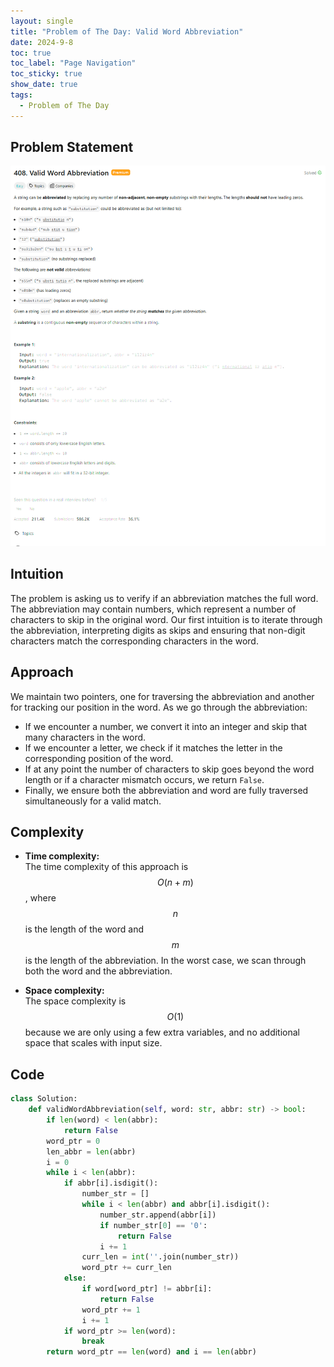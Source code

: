 ```yaml
---
layout: single
title: "Problem of The Day: Valid Word Abbreviation"
date: 2024-9-8
toc: true
toc_label: "Page Navigation"
toc_sticky: true
show_date: true
tags:
  - Problem of The Day
---
```


## Problem Statement

![problem](/assets/images/2024-09-08_17-06-36-problem-408.png)

## Intuition

The problem is asking us to verify if an abbreviation matches the full word. The abbreviation may contain numbers, which represent a number of characters to skip in the original word. Our first intuition is to iterate through the abbreviation, interpreting digits as skips and ensuring that non-digit characters match the corresponding characters in the word.

## Approach

We maintain two pointers, one for traversing the abbreviation and another for tracking our position in the word. As we go through the abbreviation:

- If we encounter a number, we convert it into an integer and skip that many characters in the word.
- If we encounter a letter, we check if it matches the letter in the corresponding position of the word.
- If at any point the number of characters to skip goes beyond the word length or if a character mismatch occurs, we return `False`.
- Finally, we ensure both the abbreviation and word are fully traversed simultaneously for a valid match.

## Complexity

- **Time complexity:**  
  The time complexity of this approach is $$O(n + m)$$, where $$n$$ is the length of the word and $$m$$ is the length of the abbreviation. In the worst case, we scan through both the word and the abbreviation.

- **Space complexity:**  
  The space complexity is $$O(1)$$ because we are only using a few extra variables, and no additional space that scales with input size.

## Code

```python
class Solution:
    def validWordAbbreviation(self, word: str, abbr: str) -> bool:
        if len(word) < len(abbr):
            return False
        word_ptr = 0
        len_abbr = len(abbr)
        i = 0
        while i < len(abbr):
            if abbr[i].isdigit():
                number_str = []
                while i < len(abbr) and abbr[i].isdigit():
                    number_str.append(abbr[i])
                    if number_str[0] == '0':
                        return False
                    i += 1
                curr_len = int(''.join(number_str))
                word_ptr += curr_len
            else:
                if word[word_ptr] != abbr[i]:
                    return False
                word_ptr += 1
                i += 1
            if word_ptr >= len(word):
                break
        return word_ptr == len(word) and i == len(abbr)
```

